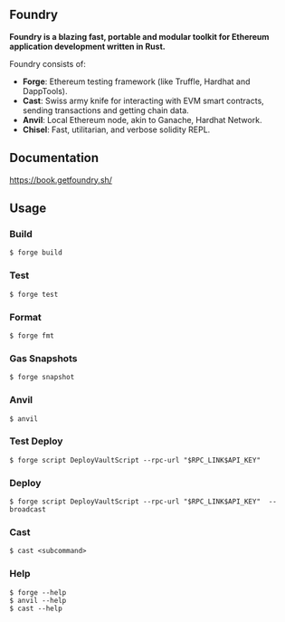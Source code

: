 ## Foundry

**Foundry is a blazing fast, portable and modular toolkit for Ethereum application development written in Rust.**

Foundry consists of:

-   **Forge**: Ethereum testing framework (like Truffle, Hardhat and DappTools).
-   **Cast**: Swiss army knife for interacting with EVM smart contracts, sending transactions and getting chain data.
-   **Anvil**: Local Ethereum node, akin to Ganache, Hardhat Network.
-   **Chisel**: Fast, utilitarian, and verbose solidity REPL.

## Documentation

https://book.getfoundry.sh/

## Usage

### Build

```shell
$ forge build
```

### Test

```shell
$ forge test
```

### Format

```shell
$ forge fmt
```

### Gas Snapshots

```shell
$ forge snapshot
```

### Anvil

```shell
$ anvil
```

### Test Deploy

```shell
$ forge script DeployVaultScript --rpc-url "$RPC_LINK$API_KEY"
```

### Deploy

```shell
$ forge script DeployVaultScript --rpc-url "$RPC_LINK$API_KEY"  --broadcast
```

### Cast

```shell
$ cast <subcommand>
```

### Help

```shell
$ forge --help
$ anvil --help
$ cast --help
```

